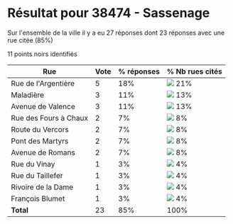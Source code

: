 # Résultat pour 38474 - Sassenage

Sur l'ensemble de la ville il y a eu 27 réponses dont 23 réponses avec une rue citée (85%)

11 points noirs identifiés

| Rue | Vote | % réponses | % Nb rues cités|
|-----|------|------------|----------------|
| Rue de l'Argentière | 5 | 18% | <img src="../../img/bar_21.gif" />&nbsp;21%|
| Maladière | 3 | 11% | <img src="../../img/bar_13.gif" />&nbsp;13%|
| Avenue de Valence | 3 | 11% | <img src="../../img/bar_13.gif" />&nbsp;13%|
| Rue des Fours à Chaux | 2 | 7% | <img src="../../img/bar_8.gif" />&nbsp;8%|
| Route du Vercors | 2 | 7% | <img src="../../img/bar_8.gif" />&nbsp;8%|
| Pont des Martyrs | 2 | 7% | <img src="../../img/bar_8.gif" />&nbsp;8%|
| Avenue de Romans | 2 | 7% | <img src="../../img/bar_8.gif" />&nbsp;8%|
| Rue du Vinay | 1 | 3% | <img src="../../img/bar_4.gif" />&nbsp;4%|
| Rue du Taillefer | 1 | 3% | <img src="../../img/bar_4.gif" />&nbsp;4%|
| Rivoire de la Dame | 1 | 3% | <img src="../../img/bar_4.gif" />&nbsp;4%|
| François Blumet | 1 | 3% | <img src="../../img/bar_4.gif" />&nbsp;4%|
| **Total** | 23 | 85% | 100%|
